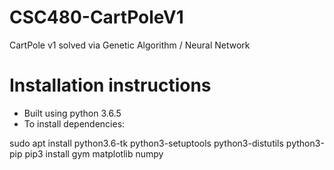 # CSC480-CartPoleV1
CartPole v1 solved via Genetic Algorithm / Neural Network
# Installation instructions

* Built using python 3.6.5
* To install dependencies:

sudo apt install python3.6-tk python3-setuptools python3-distutils python3-pip
pip3 install gym matplotlib numpy 
